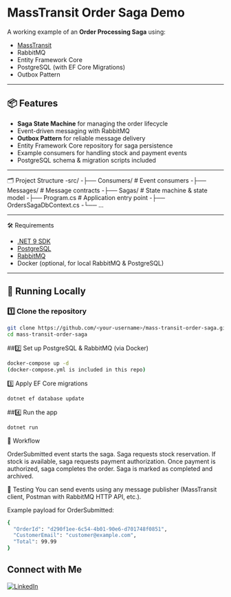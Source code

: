 # MassTransit Order Saga Demo

A working example of an **Order Processing Saga** using:
- [MassTransit](https://masstransit-project.com/)
- RabbitMQ
- Entity Framework Core
- PostgreSQL (with EF Core Migrations)
- Outbox Pattern

---

## 📦 Features
- **Saga State Machine** for managing the order lifecycle
- Event-driven messaging with RabbitMQ
- **Outbox Pattern** for reliable message delivery
- Entity Framework Core repository for saga persistence
- Example consumers for handling stock and payment events
- PostgreSQL schema & migration scripts included

---

🗂 Project Structure
-src/
-├── Consumers/ # Event consumers
-├── Messages/ # Message contracts
-├── Sagas/ # State machine & state model
-├── Program.cs # Application entry point
-├── OrdersSagaDbContext.cs
-└── ...

---

🛠 Requirements
- [.NET 9 SDK](https://dotnet.microsoft.com/en-us/download)
- [PostgreSQL](https://www.postgresql.org/)  
- [RabbitMQ](https://www.rabbitmq.com/)  
- Docker (optional, for local RabbitMQ & PostgreSQL)

---

## 🚀 Running Locally

### 1️⃣ Clone the repository
```bash
git clone https://github.com/<your-username>/mass-transit-order-saga.git
cd mass-transit-order-saga
```

##2️⃣ Set up PostgreSQL & RabbitMQ (via Docker)

```bash
docker-compose up -d
(docker-compose.yml is included in this repo)
```
3️⃣ Apply EF Core migrations

```bash
dotnet ef database update
```

##4️⃣ Run the app


```bash
dotnet run
```

🔄 Workflow

OrderSubmitted event starts the saga.
Saga requests stock reservation.
If stock is available, saga requests payment authorization.
Once payment is authorized, saga completes the order.
Saga is marked as completed and archived.

🧪 Testing
You can send events using any message publisher (MassTransit client, Postman with RabbitMQ HTTP API, etc.).

Example payload for OrderSubmitted:

```bash
{
  "OrderId": "d290f1ee-6c54-4b01-90e6-d701748f0851",
  "CustomerEmail": "customer@example.com",
  "Total": 99.99
}

```

## Connect with Me

[![LinkedIn](https://img.shields.io/badge/LinkedIn-Profile-blue)](https://www.linkedin.com/in/spyros-ponaris-913a6937/)
